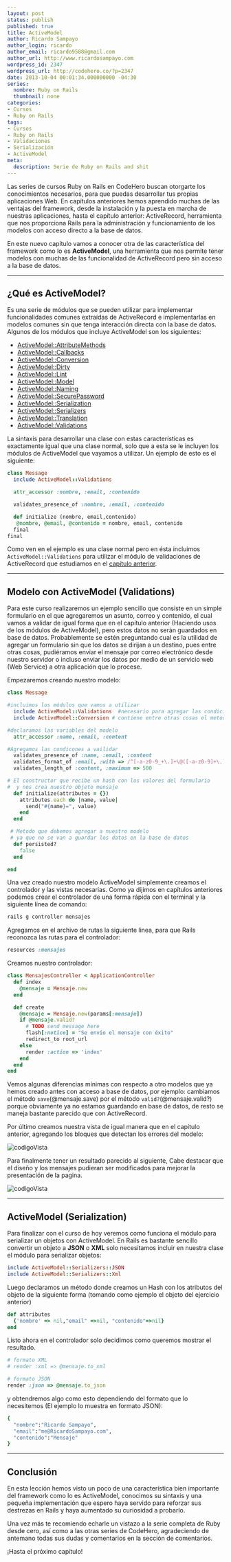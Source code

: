 ```yaml
---
layout: post
status: publish
published: true
title: ActiveModel
author: Ricardo Sampayo
author_login: ricardo
author_email: ricardo9588@gmail.com
author_url: http://www.ricardosampayo.com
wordpress_id: 2347
wordpress_url: http://codehero.co/?p=2347
date: 2013-10-04 00:01:34.000000000 -04:30
series:
  nombre: Ruby on Rails
  thumbnail: none
categories:
- Cursos
- Ruby on Rails
tags:
- Cursos
- Ruby on Rails
- Validaciones
- Serialización
- ActiveModel
meta:
  description: Serie de Ruby on Rails and shit
---
```

<p>Las series de cursos Ruby on Rails en CodeHero buscan otorgarte los conocimientos necesarios, para que puedas desarrollar tus propias aplicaciones Web. En capítulos anteriores hemos aprendido muchas de las ventajas del framework, desde la instalación y la puesta en marcha de nuestras aplicaciones, hasta el capítulo anterior: ActiveRecord, herramienta que nos proporciona Rails para la administración y funcionamiento de los modelos con acceso directo a la base de datos.</p>

<p>En este nuevo capítulo vamos a conocer otra de las característica del framework como lo es <strong>ActiveModel</strong>, una herramienta que nos permite tener modelos con muchas de las funcionalidad de ActiveRecord pero sin acceso a la base de datos.</p>

<hr />

<h2>¿Qué es ActiveModel?</h2>

<p>Es una serie de módulos que se pueden utilizar para implementar funcionalidades comunes extraídas de ActiveRecord e implementarlas en modelos comunes sin que tenga interacción directa con la base de datos. Algunos de los módulos que incluye ActiveModel son los siguientes:</p>

<ul>
<li><a href="http://api.rubyonrails.org/classes/ActiveModel/AttributeMethods.html">ActiveModel::AttributeMethods</a></li>
<li><a href="http://api.rubyonrails.org/classes/ActiveModel/Callbacks.html">ActiveModel::Callbacks</a></li>
<li><a href="http://api.rubyonrails.org/classes/ActiveModel/Conversion.html">ActiveModel::Conversion</a></li>
<li><a href="http://api.rubyonrails.org/classes/ActiveModel/Dirty.html">ActiveModel::Dirty</a></li>
<li><a href="http://api.rubyonrails.org/classes/ActiveModel/Lint.html">ActiveModel::Lint</a></li>
<li><a href="http://api.rubyonrails.org/classes/ActiveModel/Model.html">ActiveModel::Model</a></li>
<li><a href="http://api.rubyonrails.org/classes/ActiveModel/Naming.html">ActiveModel::Naming</a></li>
<li><a href="http://api.rubyonrails.org/classes/ActiveModel/SecurePassword.html">ActiveModel::SecurePassword</a></li>
<li><a href="http://api.rubyonrails.org/classes/ActiveModel/Serialization.html">ActiveModel::Serialization</a></li>
<li><a href="http://api.rubyonrails.org/classes/ActiveModel/Serializers.html">ActiveModel::Serializers</a></li>
<li><a href="http://api.rubyonrails.org/classes/ActiveModel/Translation.html">ActiveModel::Translation</a></li>
<li><a href="http://api.rubyonrails.org/classes/ActiveModel/Validations.html">ActiveModel::Validations</a></li>
</ul>

<p>La sintaxis para desarrollar una clase con estas características es exactamente igual que una clase normal, solo que a esta se le incluyen los módulos de ActiveModel que vayamos a utilizar. Un ejemplo de esto es el siguiente:</p>

```ruby
class Message
  include ActiveModel::Validations

  attr_accessor :nombre, :email, :contenido

  validates_presence_of :nombre, :email, :contenido

  def initialize (nombre, email,contenido)
   @nombre, @email, @contenido = nombre, email, contenido
  final
final
```

<p>Como ven en el ejemplo es una clase normal pero en ésta incluimos <code>ActiveModel::Validations</code> para utilizar el módulo de validaciones de ActiveRecord que estudiamos en el <a href="http://codehero.co/activerecord-validaciones/">capítulo anterior</a>.</p>

<hr />

<h2>Modelo con ActiveModel (Validations)</h2>

<p>Para este curso realizaremos un ejemplo sencillo que consiste en un simple formulario en el que agregaremos un asunto, correo y contenido, el cual vamos a validar de igual forma que en el capítulo anterior (Haciendo usos de los módulos de ActiveModel), pero estos datos no serán guardados en base de datos. Probablemente se estén preguntando cual es la utilidad de agregar un formulario sin que los datos se dirijan a un destino, pues entre otras cosas, pudiéramos enviar el mensaje por correo electrónico desde nuestro servidor o incluso enviar los datos por medio de un servicio web (Web Service) a otra aplicación que lo procese.</p>

<p>Empezaremos creando nuestro modelo:</p>

```ruby
class Message

#incluimos los módulos que vamos a utilizar
  include ActiveModel::Validations  #necesario para agregar las condiciones de validacion
  include ActiveModel::Conversion # contiene entre otras cosas el metodo to_key que usamos en el formulario

#declaramos las variables del modelo
  attr_accessor :name, :email, :content

#Agregamos las condicones a vailidar
  validates_presence_of :name, :email, :content
  validates_format_of :email, :with => /^[-a-z0-9_+\.]+\@([-a-z0-9]+\.)+[a-z0-9]{2,4}$/i
  validates_length_of :content, :maximum => 500

# El constructor que recibe un hash con los valores del formulario
#  y nos crea nuestro objeto mensaje
  def initialize(attributes = {})
    attributes.each do |name, value|
      send("#{name}=", value)
    end
  end

 # Metodo que debemos agregar a nuestro modelo
 # ya que no se van a guardar los datos en la base de datos
  def persisted?
    false
  end

end
```

<p>Una vez creado nuestro modelo ActiveModel simplemente creamos el controlador y las vistas necesarias. Como ya dijimos en capítulos anteriores podemos crear el controlador de una forma rápida con el terminal y la siguiente línea de comando:</p>

```ruby
rails g controller mensajes
```

<p>Agregamos en el archivo de rutas la siguiente linea, para que Rails reconozca las rutas para el controlador:</p>

```ruby
resources :mensajes
```

<p>Creamos nuestro controlador:</p>

```ruby
class MensajesController < ApplicationController
  def index
    @mensaje = Mensaje.new
  end

  def create
    @mensaje = Mensaje.new(params[:mensaje])
    if @mensaje.valid?
      # TODO send message here
      flash[:notice] = "Se envío el mensaje con éxito"
      redirect_to root_url
    else
      render :action => 'index'
    end
  end
end
```

<p>Vemos algunas diferencias mínimas con respecto a otro modelos que ya hemos creado antes con acceso a base de datos, por ejemplo: cambiamos el método <code>save</code>(@mensaje.save) por el método <code>valid?</code>(@mensaje.valid?) porque obviamente ya no estamos guardando en base de datos, de resto se maneja bastante parecido que con ActiveRecord.</p>

<p>Por último creamos nuestra vista de igual manera que en el capítulo anterior, agregando los bloques que detectan los errores del modelo:</p>

<p><img src="http://codehero.co/oc-content/uploads/2013/10/Captura-de-pantalla-2013-10-03-a-las-22.36.27.png" alt="codigoVista" /></p>

<p>Para finalmente tener un resultado parecido al siguiente, Cabe destacar que el diseño y los mensajes pudieran ser modificados para mejorar la presentación de la pagina.</p>

<p><img src="http://codehero.co/oc-content/uploads/2013/10/Captura-de-pantalla-2013-10-03-a-las-22.36.37.png" alt="codigoVista" /></p>

<hr />

<h2>ActiveModel (Serialization)</h2>

<p>Para finalizar con el curso de hoy veremos como funciona el módulo para serializar un objetos con ActiveModel. En Rails es bastante sencillo convertir un objeto a <strong>JSON</strong> o <strong>XML</strong> solo necesitamos incluir en nuestra clase el módulo para serializar objetos:</p>

```ruby
include ActiveModel::Serializers::JSON
include ActiveModel::Serializers::Xml
```

<p>Luego declaramos un método donde creamos un Hash con los atributos del objeto de la siguiente forma (tomando como ejemplo el objeto del ejercicio anterior)</p>

```ruby
def attributes
  {'nombre' => nil,"email" =>nil, "contenido"=>nil}
end
```

<p>Listo ahora en el controlador solo decidimos como queremos mostrar el resultado.</p>

```ruby
# formato XML
# render :xml => @mensaje.to_xml

# formato JSON
render :json => @mensaje.to_json
```

<p>y obtendremos algo como esto dependiendo del formato que lo necesitemos (El ejemplo lo muestra en formato JSON):</p>

```ruby
{
  "nombre":"Ricardo Sampayo",
  "email":"me@RicardoSampayo.com",
  "contenido":"Mensaje"
}
```

<hr />

<h2>Conclusión</h2>

<p>En esta lección hemos visto un poco de una característica bien importante del framework como lo es ActiveModel, conocimos su sintaxis y una pequeña implementación que espero haya servido para reforzar sus destrezas en Rails y haya aumentado su curiosidad a probarlo.</p>

<p>Una vez más te recomiendo echarle un vistazo a la serie completa de Ruby desde cero, así como a las otras series de CodeHero, agradeciendo de antemano todas sus dudas y comentarios en la sección de comentarios.</p>

<p>¡Hasta el próximo capítulo!</p>
